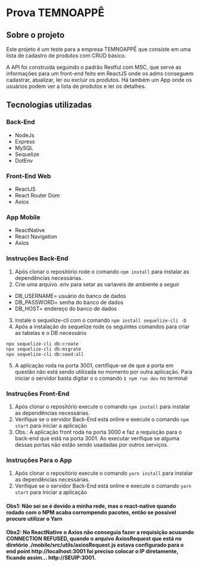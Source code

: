 # Prova TEMNOAPPÊ

## Sobre o projeto
Este projeto é um teste para a empresa TEMNOAPPÊ que consiste em uma lista de cadastro de produtos com CRUD básico.

A API foi construida seguindo o padrão Restful com MSC, que serve as informações para um front-end feito em ReactJS onde os adms conseguem cadastrar, atualizar, ler ou excluir os produtos. Há também um App onde os usuários podem ver a lista de produtos e ler os detalhes.

## Tecnologias utilizadas
### Back-End
- NodeJs
- Express
- MySQL
- Sequelize
- DotEnv

### Front-End Web
- ReactJS
- React Router Dom
- Axios

### App Mobile
- ReactNative
- React Navigation
- Axios


### Instruções Back-End
1. Após clonar o repositório rode o comando `npm install` para instalar as dependências necessárias.
2. Crie uma arquivo .env para setar as variaveis de ambiente a seguir
+ DB_USERNAME= usuário do banco de dados
+ DB_PASSWORD= senha do banco de dados
+ DB_HOST= endereço do banco de dados

3. instale o sequelize-cli com o comando `npm install sequelize-cli -D`
4. Após a instalação do sequelize rode os seguintes comandos para criar as tabelas e o DB necessário 
```
npx sequelize-cli db:create
npx sequelize-cli db:migrate
npx sequelize-cli db:seed:all
```

5. A aplicação roda na porta 3001, certifique-se de que a porta em questão não está sendo utilizada no momento por outra aplicação. Para iniciar o servidor basta digitar o o comando `$ npm run dev` no terminal

### Instruções Front-End
1. Após clonar o repositório execute o comando `npm install` para instalar as dependências necessárias.
2. Verifique se o servidor Back-End está online e execute o comando `npm start` para iniciar a aplicação
3. Obs.: A aplicação front roda na porta 3000 e faz a requisção para o back-end que está na porta 3001. Ao executar verifique se alguma dessas portas não estão sendo usadadas por outros serviços.

### Instruções Para o App
1. Após clonar o repositório execute o comando `yarn install` para instalar as dependências necessárias.
2. Verifique se o servidor Back-End está online e execute o comando `yarn start` para iniciar a aplicação


#### Obs1: Não sei se é devido a minha rede, mas o react-native quando rodado com o NPM acaba corrompendo pacotes, então se possivel procure utilizar o Yarn

#### Obs2: No ReactNative o Axios não conseguia fazer a requisição acusando CONNECTION REFUSED, quando o arquivo AxiosRequest que está no diretório ./mobile/src/utils/axiosRequest.js estava configurado para o end point http://localhost:3001 foi preciso colocar o IP diretamente, ficando assim... http://SEUIP:3001.
